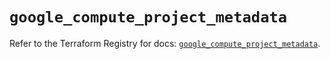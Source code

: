 # `google_compute_project_metadata`

Refer to the Terraform Registry for docs: [`google_compute_project_metadata`](https://registry.terraform.io/providers/hashicorp/google/6.7.0/docs/resources/compute_project_metadata).

